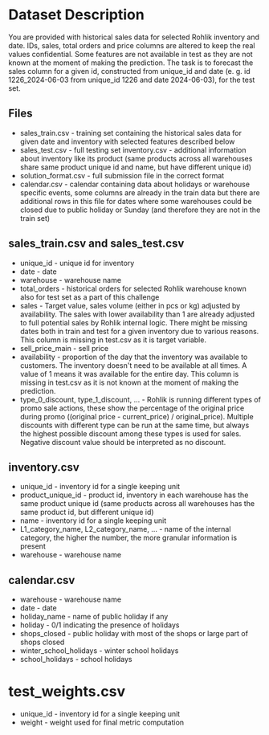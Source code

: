 # Dataset Description
You are provided with historical sales data for selected Rohlik inventory and date. IDs, sales, total orders and price columns are altered to keep the real values confidential. Some features are not available in test as they are not known at the moment of making the prediction. The task is to forecast the sales column for a given id, constructed from unique_id and date (e. g. id 1226_2024-06-03 from unique_id 1226 and date 2024-06-03), for the test set.

## Files
* sales_train.csv - training set containing the historical sales data for given date and inventory with selected features described below
* sales_test.csv - full testing set
inventory.csv - additional information about inventory like its product (same products across all warehouses share same product unique id and name, but have different unique id)
* solution_format.csv - full submission file in the correct format
* calendar.csv - calendar containing data about holidays or warehouse specific events, some columns are already in the train data but there are additional rows in this file for dates where some warehouses could be closed due to public holiday or Sunday (and therefore they are not in the train set)

## sales_train.csv and sales_test.csv

* unique_id - unique id for inventory
* date - date
* warehouse - warehouse name
* total_orders - historical orders for selected Rohlik warehouse known also for test set as a part of this challenge
* sales - Target value, sales volume (either in pcs or kg) adjusted by availability. The sales with lower availability than 1 are already adjusted to full potential sales by Rohlik internal logic. There might be missing dates both in train and test for a given inventory due to various reasons. This column is missing in test.csv as it is target variable.
* sell_price_main - sell price
* availability - proportion of the day that the inventory was available to customers. The inventory doesn't need to be available at all times. A value of 1 means it was available for the entire day. This column is missing in test.csv as it is not known at the moment of making the prediction.
* type_0_discount, type_1_discount, … - Rohlik is running different types of promo sale actions, these show the percentage of the original price during promo ((original price - current_price) / original_price). Multiple discounts with different type can be run at the same time, but always the highest possible discount among these types is used for sales. Negative discount value should be interpreted as no discount.

## inventory.csv

* unique_id - inventory id for a single keeping unit
* product_unique_id - product id, inventory in each warehouse has the same product unique id (same products across all warehouses has the same product id, but different unique id)
* name - inventory id for a single keeping unit
* L1_category_name, L2_category_name, … - name of the internal category, the higher the number, the more granular information is present
* warehouse - warehouse name

## calendar.csv

* warehouse - warehouse name
* date - date
* holiday_name - name of public holiday if any
* holiday - 0/1 indicating the presence of holidays
* shops_closed - public holiday with most of the shops or large part of shops closed
* winter_school_holidays - winter school holidays
* school_holidays - school holidays

# test_weights.csv

* unique_id - inventory id for a single keeping unit
* weight - weight used for final metric computation